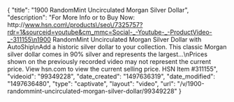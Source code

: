 {
    "title": "1900 RandomMint Uncirculated Morgan Silver Dollar",
    "description": "For More Info or to Buy Now: http:\/\/www.hsn.com\/products\/seo\/7325757?rdr=1&sourceid=youtube&cm_mmc=Social-_-Youtube-_-ProductVideo-_-311155\n1900 RandomMint Uncirculated Morgan Silver Dollar with AutoShip\nAdd a historic silver dollar to your collection. This classic Morgan silver dollar comes in 90% silver and represents the largest...\nPrices shown on the previously recorded video may not represent the current price.  View hsn.com to view the current selling price. HSN Item #311155",
    "videoid": "99349228",
    "date_created": "1497636319",
    "date_modified": "1497636480",
    "type": "captivate",
    "layout": "video",
    "url": "\/v\/1900-randommint-uncirculated-morgan-silver-dollar\/99349228"
}